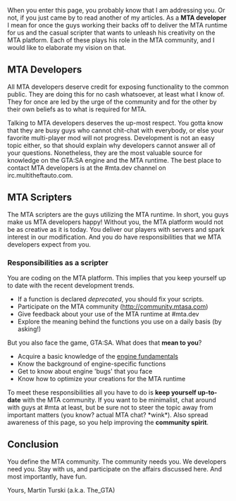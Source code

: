 When you enter this page, you probably know that I am addressing you. Or not, if you just came by to read another of my articles. As a **MTA developer** I mean for once the guys working their backs off to deliver the MTA runtime for us and the casual scripter that wants to unleash his creativity on the MTA platform. Each of these plays his role in the MTA community, and I would like to elaborate my vision on that.

MTA Developers
--------------

All MTA developers deserve credit for exposing functionality to the common public. They are doing this for no cash whatsoever, at least what I know of. They for once are led by the urge of the community and for the other by their own beliefs as to what is required for MTA.

Talking to MTA developers deserves the up-most respect. You gotta know that they are busy guys who cannot chit-chat with everybody, or else your favorite multi-player mod will not progress. Development is not an easy topic either, so that should explain why developers cannot answer all of your questions. Nonetheless, they are the most valuable source for knowledge on the GTA:SA engine and the MTA runtime. The best place to contact MTA developers is at the \#mta.dev channel on irc.multitheftauto.com.

MTA Scripters
-------------

The MTA scripters are the guys utilizing the MTA runtime. In short, you guys make us MTA developers happy! Without you, the MTA platform would not be as creative as it is today. You deliver our players with servers and spark interest in our modification. And you do have responsibilities that we MTA developers expect from you.

### Responsibilities as a scripter

You are coding on the MTA platform. This implies that you keep yourself up to date with the recent development trends.

-   If a function is declared *deprecated*, you should fix your scripts.
-   Participate on the MTA community (http://community.mtasa.com)
-   Give feedback about your use of the MTA runtime at \#mta.dev
-   Explore the meaning behind the functions you use on a daily basis (by asking!)

But you also face the game, GTA:SA. What does that **mean to you**?

-   Acquire a basic knowledge of the [engine fundamentals](/docs/gta-sa_engine_research.md "wikilink")
-   Know the background of engine-specific functions
-   Get to know about engine 'bugs' that you face
-   Know how to optimize your creations for the MTA runtime

To meet these responsibilities all you have to do is **keep yourself up-to-date** with the MTA community. If you want to be minimalist, chat around with guys at \#mta at least, but be sure not to steer the topic away from important matters (you know? actual MTA chat? \*wink\*). Also spread awareness of this page, so you help improving the **community spirit**.

Conclusion
----------

You define the MTA community. The community needs you. We developers need you. Stay with us, and participate on the affairs discussed here. And most importantly, have fun.

Yours, Martin Turski (a.k.a. The\_GTA)
